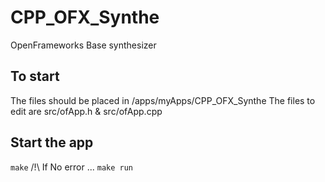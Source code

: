 # CPP_OFX_Synthe
OpenFrameworks Base synthesizer 

## To start
The files should be placed in <OFX DIR>/apps/myApps/CPP_OFX_Synthe
The files to edit are src/ofApp.h & src/ofApp.cpp

## Start the app
`make`
/!\ If No error ...
`make run`